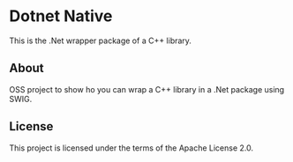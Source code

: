 # Dotnet Native

This is the .Net wrapper package of a C++ library.

## About

OSS project to show ho you can wrap a C++ library in a .Net package using SWIG.

## License

This project is licensed under the terms of the Apache License 2.0.

